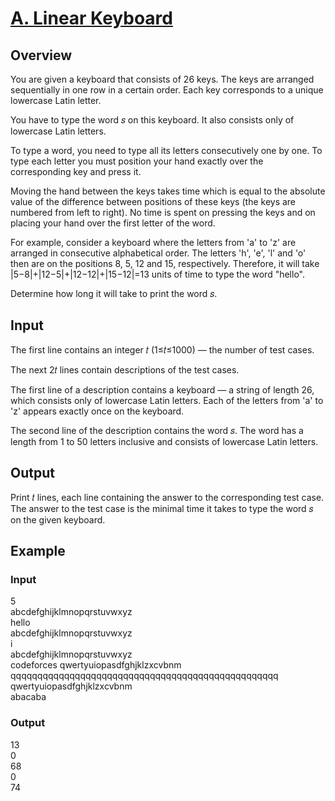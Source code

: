 # [A. Linear Keyboard](https://codeforces.com/problemset/problem/1607/A) 

## Overview 
You are given a keyboard that consists of 26 keys. The keys are arranged sequentially in one row in a certain order. Each key corresponds to a unique lowercase Latin letter.

You have to type the word 𝑠 on this keyboard. It also consists only of lowercase Latin letters.

To type a word, you need to type all its letters consecutively one by one. To type each letter you must position your hand exactly over the corresponding key and press it.

Moving the hand between the keys takes time which is equal to the absolute value of the difference between positions of these keys (the keys are numbered from left to right). No time is spent on pressing the keys and on placing your hand over the first letter of the word.

For example, consider a keyboard where the letters from 'a' to 'z' are arranged in consecutive alphabetical order. The letters 'h', 'e', 'l' and 'o' then are on the positions 8, 5, 12 and 15, respectively. Therefore, it will take |5−8|+|12−5|+|12−12|+|15−12|=13 units of time to type the word "hello".

Determine how long it will take to print the word 𝑠.

## Input 
The first line contains an integer 𝑡 (1≤𝑡≤1000) — the number of test cases.

The next 2𝑡 lines contain descriptions of the test cases.

The first line of a description contains a keyboard — a string of length 26, which consists only of lowercase Latin letters. Each of the letters from 'a' to 'z' appears exactly once on the keyboard.

The second line of the description contains the word 𝑠. The word has a length from 1 to 50 letters inclusive and consists of lowercase Latin letters.  

## Output 
Print 𝑡 lines, each line containing the answer to the corresponding test case. The answer to the test case is the minimal time it takes to type the word 𝑠 on the given keyboard.  

## Example  
### Input 
5  
abcdefghijklmnopqrstuvwxyz  
hello  
abcdefghijklmnopqrstuvwxyz  
i  
abcdefghijklmnopqrstuvwxyz  
codeforces 
qwertyuiopasdfghjklzxcvbnm  
qqqqqqqqqqqqqqqqqqqqqqqqqqqqqqqqqqqqqqqqqqqqqqqqqq  
qwertyuiopasdfghjklzxcvbnm  
abacaba  
### Output 
13  
0  
68  
0  
74  